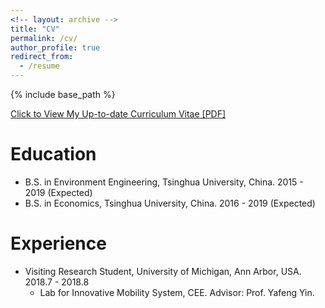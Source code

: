 ```yaml
---
<!-- layout: archive -->
title: "CV"
permalink: /cv/
author_profile: true
redirect_from:
  - /resume
---
```


{% include base_path %}

[Click to View My Up-to-date Curriculum Vitae [PDF]](../files/RuoyunMa_1119.pdf)

Education
======
* B.S. in Environment Engineering, Tsinghua University, China. 2015 - 2019 (Expected)
* B.S. in Economics, Tsinghua University, China. 2016 - 2019 (Expected)

Experience
======
* Visiting Research Student, University of Michigan, Ann Arbor, USA. 2018.7 - 2018.8
   * Lab for Innovative Mobility System, CEE. Advisor: Prof. Yafeng Yin.
